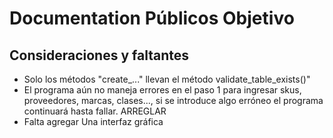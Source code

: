 # Documentation Públicos Objetivo

## Consideraciones y faltantes
* Solo los métodos "create_..." llevan el método validate_table_exists()"
* El programa aún no maneja errores en el paso 1 para ingresar skus, proveedores, marcas, clases..., si se introduce algo erróneo el programa continuará hasta fallar. ARREGLAR
* Falta agregar Una interfaz gráfica